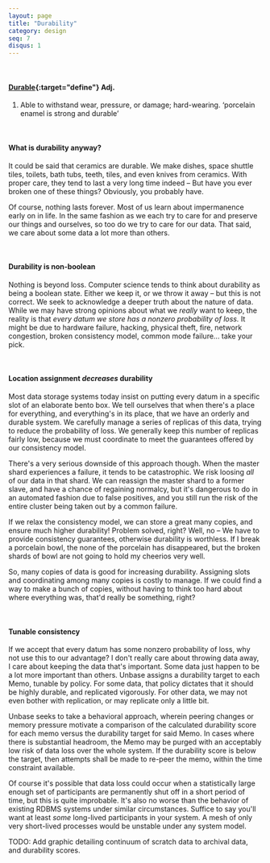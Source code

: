 ```yaml
---
layout: page
title: "Durability"
category: design
seq: 7
disqus: 1
---
```

<br>

#### [Durable](https://en.oxforddictionaries.com/definition/durable){:target="define"} Adj.
  1. Able to withstand wear, pressure, or damage; hard-wearing.
  ‘porcelain enamel is strong and durable’

<br>

#### What is durability anyway?
It could be said that ceramics are durable. We make dishes, space shuttle tiles, toilets, bath tubs, teeth, tiles, and even knives from ceramics. With proper care, they tend to last a very long time indeed – But have you ever broken one of these things? Obviously, you probably have.

Of course, nothing lasts forever. Most of us learn about impermanence early on in life. In the same fashion as we each try to care for and preserve our things and ourselves, so too do we try to care for our data. That said, we care about some data a lot more than others.

<br>

#### Durability is non-boolean

Nothing is beyond loss. Computer science tends to think about durability as being a boolean state. Either we keep it, or we throw it away – but this is not correct. We seek to acknowledge a deeper truth about the nature of data. While we may have strong opinions about what we *really* want to keep, the reality is that *every datum we store has a nonzero probability of loss.* It might be due to hardware failure, hacking, physical theft, fire, network congestion, broken consistency model, common mode failure... take your pick.

<br>

#### Location assignment *decreases* durability
Most data storage systems today insist on putting every datum in a specific slot of an elaborate bento box. We tell ourselves that when there's a place for everything, and everything's in its place, that we have an orderly and durable system. We carefully manage a series of replicas of this data, trying to reduce the probability of loss. We generally keep this number of replicas fairly low, because we must coordinate to meet the guarantees offered by our consistency model.

There's a very serious downside of this approach though. When the master shard experiences a failure, it tends to be catastrophic. We risk loosing *all* of our data in that shard. We can reassign the master shard to a former slave, and have a chance of regaining normalcy, but it's dangerous to do in an automated fashion due to false positives, and you still run the risk of the entire cluster being taken out by a common failure.

If we relax the consistency model, we can store a great many copies, and ensure much higher durability! Problem solved, right? Well, no – We have to provide consistency guarantees, otherwise durability is worthless. If I break a porcelain bowl, the none of the porcelain has disappeared, but the broken shards of bowl are not going to hold my cheerios very well.

So, many copies of data is good for increasing durability. Assigning slots and coordinating among many copies is costly to manage. If we could find a way to make a bunch of copies, without having to think too hard about where everything was, that'd really be something, right?

<br>


#### Tunable consistency

If we accept that every datum has some nonzero probability of loss, why not use this to our advantage? I don't really care about throwing data away, I care about keeping the data that's important. Some data just happen to be a lot more important than others. Unbase assigns a durability target to each Memo, tunable by policy. For some data, that policy dictates that it should be highly durable, and replicated vigorously. For other data, we may not even bother with replication, or may replicate only a little bit.

Unbase seeks to take a behavioral approach, wherein peering changes or memory pressure motivate a comparison of the
calculated durability score for each memo versus the durability target for said Memo. In cases where there is substantial headroom, the Memo may be purged with an acceptably low risk of data loss over the whole system. If the durability score is below the target, then attempts shall be made to re-peer the memo, within the time constraint available.

Of course it's possible that data loss could occur when a statistically large enough set of participants are permanently shut off in a short period of time, but this is quite improbable. It's also no worse than the behavior of existing RDBMS systems under similar circumstances. Suffice to say you'll want at least *some* long-lived participants in your system. A mesh of only very short-lived processes would be unstable under any system model.

TODO: Add graphic detailing continuum of scratch data to archival data, and durability scores.
